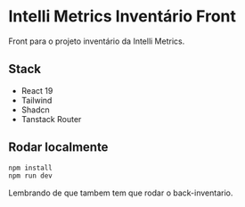# Intelli Metrics Inventário Front

Front para o projeto inventário da Intelli Metrics.

## Stack

- React 19
- Tailwind
- Shadcn
- Tanstack Router


## Rodar localmente

```bash
npm install
npm run dev
```

Lembrando de que tambem tem que rodar o back-inventario.
